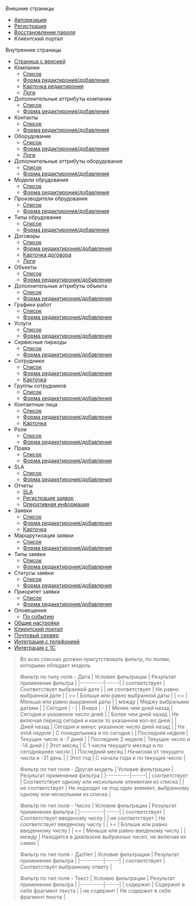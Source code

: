 Внешние страницы
  * [Авторизация](#auth)
  * [Регистрация](#reqistration)
  * [Восстановление пароля](#forgot)
  * Клиентский портал

Внутренние страницы
  * [Страница с версией](#about)
  * Компании
    * [Список](#company-list)
    * [Форма редактирония/добавления](#company-form)
    * [Карточка редактирония](#company-card)
    * [Логи](#company-log)
  * Дополнительные аттрибуты компании
  	* [Список](#company-attr-list)
    * [Форма редактирония/добавления](#company-attr-form)
  * Контакты
    * [Список](#contract-list)
    * [Форма редактирония/добавления](#contract-form)
  * Оборудование
    * [Список](#device-list)
    * [Форма редактирония/добавления](#device-form)
    * [Логи](#device-log)
  * Дополнительные аттрибуты оборудования
    * [Список](#device-attr-list)
    * [Форма редактирония/добавления](#device-attr-form)
  * Модели обрудования
    * [Список](#device-model-list)
    * [Форма редактирония/добавления](#device-model-form)
  * Производители обрудования
    * [Список](#device-manufactured-list)
    * [Форма редактирония/добавления](#device-manufactured-form)
  * Типы обрудования
    * [Список](#device-type-list)
    * [Форма редактирония/добавления](#device-type-form)
  * Договоры
    * [Список](#offert-list)
    * [Форма редакктирония/добавления](#offert-form)
    * [Карточка договора](#offert-card)
    * [Логи](#offert-log)
  * Объекты
    * [Список](#object-list)
    * [Форма редакктирония/добавления](#object-form)
  * Дополнительные аттрибуты объекта
    * [Список](#object-attr-list)
    * [Форма редакктирония/добавления](#object-attr-form)
  * Графики работ
    * [Список](#object-work-list)
    * [Форма редакктирония/добавления](#object-work-form)
  * Услуги
    * [Список](#price-list)
    * [Форма редакктирония/добавления](#price-form)
  * Сервисные пириоды
    * [Список](#serices-list)
    * [Форма редакктирония/добавления](#serices-form)
  * Сотрудники
    * [Список](#employee-list)
    * [Форма редакктирония/добавления](#employee-form)
    * [Карточка](#employee-form)
  * Группы сотрудников
    * [Список](#employee-group-list)
    * [Форма редакктирония/добавления](#employee-group-form)
  * Контактные лица
    * [Список](#contact-list)
    * [Форма редакктирония/добавления](#contact-form)
    * [Карточка](#contact-form)
  * Роли
    * [Список](#role-list)
    * [Форма редакктирония/добавления](#role-form)
  * Права
    * [Список](#rule-list)
    * [Форма редакктирония/добавления](#rule-form)
  * SLA
    * [Список](#sla-list)
    * [Форма редакктирония/добавления](#sla-form)
  * Отчеты
    * [SLA](#report-sla-list)
    * [Регистрация заявок](#report-reg-form)
    * [Оперативная информация](#report-fast-form)
  * Заявки
    * [Список](#request-list)
    * [Форма редакктирония/добавления](#request-form)
    * [Карточка](#request-form)
  * Маршрутизация заявки
    * [Список](#route-request-list)
    * [Форма редакктирония/добавления](#route-request--form)
  * Типы заявки
    * [Список](#type-request-list)
    * [Форма редакктирония/добавления](#type-request-form)
  * Статусы заявки
    * [Список](#status-request-list)
    * [Форма редакктирония/добавления](#status-request-form)
  * Приоритет заявки
  	* [Список](#priority-request-list)
    * [Форма редакктирония/добавления](#priority-request-form)
  * Оповещения
  	* [По событию](#notification-form)
  * [Общие настройки](#main-settings)
  * [Клиентский портал](#clint-portal)
  * [Почтовый сервер](#email-server)
  * [Интеграция с телефонией](#integration-ip-phone)
  * [Интеграция с 1С](#integration-1c)

> Во всех списках должен присутствовать фильтр, по полям, которыми обладает модель  
>
> Фильтр по типу поля - Дата
> | Условие фильтрации   |      Результат применения фильтра      | 
> |----------|------|
> | соответствует | Соответствует выбранной дате |
> | не соответствует | Не равно выбранной дате   |
> | >= | Больше или равно выбранной даты |
> | <= | Меньше или равно выьранной даты |
> | между | Меджу выбраными датами |
> | Сегодня | - |
> | Вчера | - |
> | Менее чем дней назад | Сегодня и указанное число дней |
> | Более чем дней назад | Не включая период сегодня и какое то указанное кол-во дней |
> | Дней назад | Сегодня и минус указанное число дней назад |
> | На этой неделе | С понедельника и по сегодня |
> | Последняя неделя | Текущее число и -7 дней |
> | Последние 2 неделя | Текущее число и -14 дней |
> | Этот месяц | С 1 числа текущего месяца и по сегодняшнее число |
> | Последний месяц | Начисная от текущего числа и -31 день |
> | Этот год | С начала года и по текущее число |
>
>
> Фильтр по тип поля - Другая модель
> | Условие фильтрации   |      Результат применения фильтра      | 
> |----------|------|
> | соответствует |  Соответствует одному или нескольким элеиентам из списка |
> | не соответствует | Не подходит не под один элемент, выбранному одному или нескольким из списка |
>
>
> Фильтр по тип поля - Число
> | Условие фильтрации   |      Результат применения фильтра      | 
> |----------|------|
> | соответствует | Соответствует введеному числу |
> | не соответствует |  Не соответствует введеному числу   |
> | >= | Больше или равно введенному числу |
> | <= | Меньше или равно введеному числу |
> | между | Находится в диапазоне выбранных чисел, не включая их самих |
>
>
> Фильтр по тип поля - Да/Нет
> | Условие фильтрации   |      Результат применения фильтра      | 
> |----------|------|
> | соответствует | Соответствует выбранному ответу |
>
>
> Фильтр по тип поля - Текст
> | Условие фильтрации   |      Результат применения фильтра      | 
> |----------|------|
> | содержит |  Содержит в себе фрагмент текста |
> | не содержит |  Не содержит в себе фрагмент текста |





#### <a name="auth"> </a>
#### <a name="reqistration"> </a>
#### <a name="forgot"> </a>
#### <a name="about"> </a>


#### <a name="company-list"> </a>
#### <a name="company-form"> </a>
#### <a name="company-card"> </a>
#### <a name="company-log"> </a>
#### <a name="company-attr-list"> </a>
#### <a name="company-attr-form"> </a>
#### <a name="contract-list"> </a>
#### <a name="contract-form"> </a>
#### <a name="device-list"> </a>
#### <a name="device-form"> </a>
#### <a name="device-log"> </a>
#### <a name="device-attr-list"> </a>
#### <a name="device-attr-form"> </a>
#### <a name="device-model-list"> </a>
#### <a name="device-model-form"> </a>
#### <a name="device-manufactured-list"> </a>
#### <a name="device-manufactured-form"> </a>
#### <a name="device-type-list"> </a>
#### <a name="device-type-form"> </a>
#### <a name="offert-list"> </a>
#### <a name="offert-form"> </a>
#### <a name="offert-card"> </a>
#### <a name="offert-log"> </a>
#### <a name="object-list"> </a>
#### <a name="object-form"> </a>
#### <a name="object-attr-list"> </a>
#### <a name="object-attr-form"> </a>
#### <a name="object-work-list"> </a>
#### <a name="object-work-form"> </a>
#### <a name="price-list"> </a>
#### <a name="price-form"> </a>
#### <a name="serices-list"> </a>
#### <a name="serices-form"> </a>
#### <a name="employee-list"> </a>
#### <a name="employee-form"> </a>
#### <a name="employee-form"> </a>
#### <a name="employee-group-list"> </a>
#### <a name="employee-group-form"> </a>
#### <a name="contact-list"> </a>
#### <a name="contact-form"> </a>
#### <a name="contact-form"> </a>
#### <a name="role-list"> </a>
#### <a name="role-form"> </a>
#### <a name="rule-list"> </a>
#### <a name="rule-form"> </a>
#### <a name="sla-list"> </a>
#### <a name="sla-form"> </a>
#### <a name="report-sla-list"> </a>
#### <a name="report-reg-form"> </a>
#### <a name="report-fast-form"> </a>
#### <a name="request-list"> </a>
#### <a name="request-form"> </a>
#### <a name="request-form"> </a>
#### <a name="route-request-list"> </a>
#### <a name="route-request--form"> </a>
#### <a name="type-request-list"> </a>
#### <a name="type-request-form"> </a>
#### <a name="status-request-list"> </a>
#### <a name="status-request-form"> </a>
#### <a name="priority-request-list"> </a>
#### <a name="priority-request-form"> </a>
#### <a name="notification-form"> </a>
#### <a name="main-settings"> </a>
#### <a name="clint-portal"> </a>
#### <a name="email-server"> </a>
#### <a name="integration-ip-phone"> </a>
#### <a name="integration-1c"> </a>